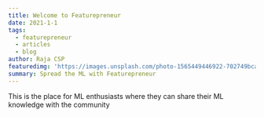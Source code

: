 ```yaml
---
title: Welcome to Featurepreneur
date: 2021-1-1
tags: 
  - featurepreneur
  - articles
  - blog
author: Raja CSP
featuredimg: 'https://images.unsplash.com/photo-1565449446922-702749bcaf1b?ixid=MXwxMjA3fDB8MHxwaG90by1wYWdlfHx8fGVufDB8fHw%3D&ixlib=rb-1.2.1&auto=format&fit=crop&w=2978&q=80'
summary: Spread the ML with Featurepreneur
---
```


This is the place for ML enthusiasts where they can share their ML knowledge with the community
